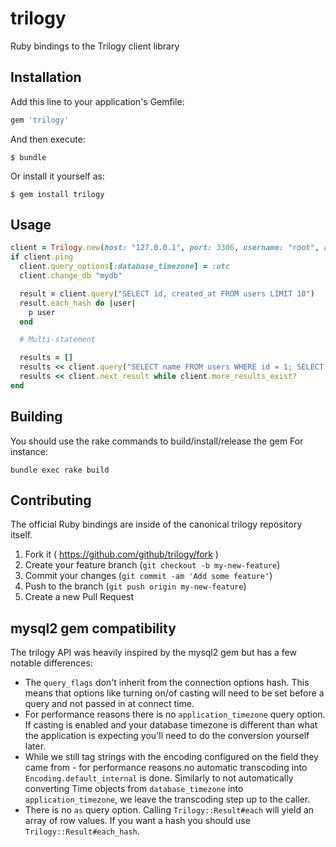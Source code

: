 # trilogy

Ruby bindings to the Trilogy client library

## Installation

Add this line to your application's Gemfile:

``` ruby
gem 'trilogy'
```

And then execute:

```
$ bundle
```

Or install it yourself as:

```
$ gem install trilogy
```

## Usage

``` ruby
client = Trilogy.new(host: "127.0.0.1", port: 3306, username: "root", read_timeout: 2)
if client.ping
  client.query_options[:database_timezone] = :utc
  client.change_db "mydb"

  result = client.query("SELECT id, created_at FROM users LIMIT 10")
  result.each_hash do |user|
    p user
  end

  # Multi-statement

  results = []
  results << client.query("SELECT name FROM users WHERE id = 1; SELECT name FROM users WHERE id = 2")
  results << client.next_result while client.more_results_exist?
end
```

## Building
You should use the rake commands to build/install/release the gem
For instance:
```shell
bundle exec rake build
```

## Contributing

The official Ruby bindings are inside of the canonical trilogy repository itself.

1. Fork it ( https://github.com/github/trilogy/fork )
2. Create your feature branch (`git checkout -b my-new-feature`)
3. Commit your changes (`git commit -am 'Add some feature'`)
4. Push to the branch (`git push origin my-new-feature`)
5. Create a new Pull Request

## mysql2 gem compatibility

The trilogy API was heavily inspired by the mysql2 gem but has a few notable
differences:

* The `query_flags` don't inherit from the connection options hash.
  This means that options like turning on/of casting will need to be set before
  a query and not passed in at connect time.
* For performance reasons there is no `application_timezone` query option. If
  casting is enabled and your database timezone is different than what the
  application is expecting you'll need to do the conversion yourself later.
* While we still tag strings with the encoding configured on the field they came
  from - for performance reasons no automatic transcoding into
  `Encoding.default_internal` is done. Similarly to not automatically converting
  Time objects from `database_timezone` into `application_timezone`, we leave
  the transcoding step up to the caller.
* There is no `as` query option. Calling `Trilogy::Result#each` will yield an array
  of row values. If you want a hash you should use `Trilogy::Result#each_hash`.
